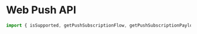 # Web Push API

```javascript
import { isSupported, getPushSubscriptionFlow, getPushSubscriptionPayload } from 'web-push-api';
```
